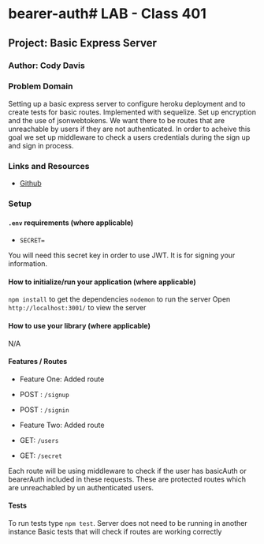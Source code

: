 # bearer-auth# LAB - Class 401

## Project: Basic Express Server

### Author: Cody Davis

### Problem Domain
Setting up a basic express server to configure heroku deployment and to create tests for basic routes. Implemented with sequelize. Set up encryption and the use of jsonwebtokens. We want there to be routes that are unreachable by users if they are not authenticated. In order to acheive this goal we set up middleware to check a users credentials during the sign up and sign in process.

### Links and Resources
- [Github](https://github.com/Cozhee/bearer-auth/pulls)

### Setup

#### `.env` requirements (where applicable)
- `SECRET=`

You will need this secret key in order to use JWT. It is for signing your information.

#### How to initialize/run your application (where applicable)
`npm install` to get the dependencies
`nodemon` to run the server
Open `http://localhost:3001/` to view the server

#### How to use your library (where applicable)
N/A

#### Features / Routes
- Feature One: Added route
- POST : `/signup`
- POST : `/signin`

- Feature Two: Added route
- GET: `/users`
- GET: `/secret`

Each route will be using middleware to check if the user has basicAuth or bearerAuth included in these requests. These are protected routes which are unreachabled by un authenticated users.


#### Tests
To run tests type `npm test`. Server does not need to be running in another instance
Basic tests that will check if routes are working correctly
